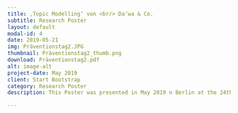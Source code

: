 ```yaml
---
title: ‚Topic Modelling‘ von <br/> Da‘wa & Co.
subtitle: Research Poster
layout: default
modal-id: 4
date: 2019-05-21
img: Präventionstag2.JPG
thumbnail: Präventionstag2_thumb.png
download: Präventionstag2.pdf
alt: image-alt
project-date: May 2019
client: Start Bootstrap
category: Research Poster
description: This Poster was presented in May 2019 n Berlin at the 24th German Day of Prevention and summarize findings from the project <a href="https://www.x-sonar.org/" target="_blank">X-Sonar</a> on Topic Modelling of Islamist Web Content. </br> Click on the picture to download..

---
```

